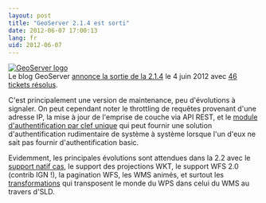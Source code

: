 ```yaml
---
layout: post
title: "GeoServer 2.1.4 est sorti"
date: 2012-06-07 17:00:13
lang: fr
uid: 2012-06-07
---
```


<a href="http://geoserver.org/"><img style="float: none;" src="http://static.geoserver.org/images/GeoServer_100.png" alt="GeoServer logo"/></a>
<br />
Le blog GeoServer <a href="http://blog.geoserver.org/2012/06/04/geoserver-2-1-4-released/">annonce la sortie de la 2.1.4</a> le 4 juin 2012 avec <a href="http://web.archive.org/web/*/http://jira.codehaus.org/secure/ReleaseNote.jspa?projectId=10311&amp;version=18238">46 tickets résolus</a>. 

<!--more-->

C'est principalement une version de maintenance, peu d'évolutions à signaler. On peut cependant noter le throttling de requêtes provenant d'une adresse IP, la mise à jour de l'emprise de couche
via API REST, et le <a href="http://docs.geoserver.org/stable/en/user/community/authkey/index.html">module d'authentification par clef unique</a> qui peut fournir une solution d'authentification rudimentaire de système à système lorsque l'un d'eux ne sait pas fournir d'authentification basic.

Evidemment, les principales évolutions sont attendues dans la 2.2 avec le <a href="http://web.archive.org/web/*/http://jira.codehaus.org/browse/GEOS-5064">support natif cas</a>, le support des projections WKT, le support WFS 2.0 (contrib IGN !), la pagination WFS, les WMS animés, et surtout les <a href="http://web.archive.org/web/*/http://docs.codehaus.org/display/GEOTOOLS/Rendering+transformations">transformations</a> qui transposent le monde du WPS dans celui du WMS au travers d'SLD.

